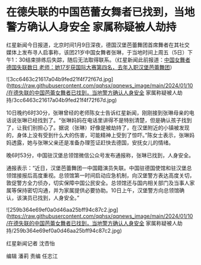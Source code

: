 # 在德失联的中国芭蕾女舞者已找到，当地警方确认人身安全 家属称疑被人劫持

红星新闻今日报道，北京时间1月9日深夜，德国汉堡芭蕾舞团首席舞者在其社交媒体上发布寻人启事称，该团21岁中国女舞者张琳，于当地时间上周五（5日）下午1：30结束排练后失踪，随后无法取得联系。（红星新闻此前报道：[中国女舞者德国失联数日
老师：她17岁获国际大赛第四名，去年入职汉堡芭蕾舞团](https://news.qq.com/rain/a/20240110A04IEJ00)）

![3cc6463c21617a04b9fed21f4f72f67d.jpg](https://raw.githubusercontent.com/qqhsx/qqnews_image/main/2024/01/10/在德失联的中国芭蕾女舞者已找到，当地警方确认人身安全 家属称疑被人劫持/3cc6463c21617a04b9fed21f4f72f67d.jpg)

10日晚约6时30分，张琳曾经的老师陈女士告诉红星新闻，刚刚接到张琳母亲的电话说张琳已经找到了。“张琳妈妈在电话里讲得不是特别清楚，但是确认孩子找到了，让我们别担心了。据说（张琳）好像是被劫持了，在汉堡附近的小镇被发现的，身体上没有受到什么大的伤害，可能精神上受到了惊吓。”陈女士表示，张琳妈妈透露，她与张琳父亲还是准备办理签证赶快去德国，安抚女儿的情绪。

晚6时53分，中国驻汉堡总领馆微信公众号发布通报称，张琳已找到，人身安全。

通报表示：“近日，汉堡芭蕾舞团一中国籍演员失联。中国驻德国使馆和驻汉堡总领馆接报后高度重视。总领馆第一时间启动应急机制，向汉堡警方表达高度关切，敦促警方全力侦办，切实保障中国公民安全。总领馆还与国内相关部门及当事人家属等保持密切沟通，并为家属提供必要协助。10日上午，汉堡警方向总领馆确认，该演员已找到，人身安全。”

![259b364e69ef0a0d46aa25bff94c87c2.jpg](https://raw.githubusercontent.com/qqhsx/qqnews_image/main/2024/01/10/在德失联的中国芭蕾女舞者已找到，当地警方确认人身安全 家属称疑被人劫持/259b364e69ef0a0d46aa25bff94c87c2.jpg)

红星新闻记者 沈杏怡

编辑 潘莉 责编 任志江

